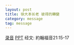 ```yaml
---
layout: post
title: 徐大本长老 彼得的轉變
category: message
tag: message
---
```


[录音](https://drive.google.com/open?id=1ZI-fiKWGHDkbq-Eib1c-qjN4kMMfx85k) [PPT](https://drive.google.com/open?id=1u1NEFBkvcREdTYyMLTQB1G63k5babnGB) 经文: 約翰福音21:15-17
